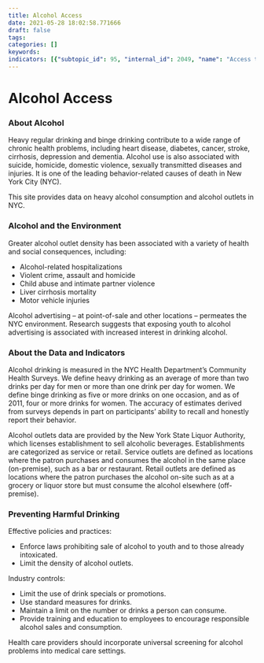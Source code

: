 ```yaml
---
title: Alcohol Access
date: 2021-05-28 18:02:58.771666
draft: false
tags: 
categories: []
keywords: 
indicators: [{"subtopic_id": 95, "internal_id": 2049, "name": "Access to Alcohol", "URL": "https://a816-dohbesp.nyc.gov/IndicatorPublic/VisualizationData.aspx?id=2049,719b87,95,Summarize"}, {"subtopic_id": 95, "internal_id": 2057, "name": "Youth Access to Alcohol", "URL": "https://a816-dohbesp.nyc.gov/IndicatorPublic/VisualizationData.aspx?id=2057,719b87,95,Summarize"}]
---
```

# Alcohol Access
### About Alcohol


Heavy regular drinking and binge drinking contribute to a wide range of chronic health problems, including heart disease, diabetes, cancer, stroke, cirrhosis, depression and dementia. Alcohol use is also associated with suicide, homicide, domestic violence, sexually transmitted diseases and injuries. It is one of the leading behavior-related causes of death in New York City (NYC).


This site provides data on heavy alcohol consumption and alcohol outlets in NYC.


### Alcohol and the Environment


Greater alcohol outlet density has been associated with a variety of health and social consequences, including:


* Alcohol-related hospitalizations
* Violent crime, assault and homicide
* Child abuse and intimate partner violence
* Liver cirrhosis mortality
* Motor vehicle injuries


Alcohol advertising – at point-of-sale and other locations – permeates the NYC environment. Research suggests that exposing youth to alcohol advertising is associated with increased interest in drinking alcohol.


### About the Data and Indicators


Alcohol drinking is measured in the NYC Health Department’s Community Health Surveys. We define heavy drinking as an average of more than two drinks per day for men or more than one drink per day for women. We define binge drinking as five or more drinks on one occasion, and as of 2011, four or more drinks for women. The accuracy of estimates derived from surveys depends in part on participants’ ability to recall and honestly report their behavior.  
  
Alcohol outlets data are provided by the New York State Liquor Authority, which licenses establishment to sell alcoholic beverages. Establishments are categorized as service or retail. Service outlets are defined as locations where the patron purchases and consumes the alcohol in the same place (on-premise), such as a bar or restaurant. Retail outlets are defined as locations where the patron purchases the alcohol on-site such as at a grocery or liquor store but must consume the alcohol elsewhere (off-premise).


### Preventing Harmful Drinking


Effective policies and practices:


* Enforce laws prohibiting sale of alcohol to youth and to those already intoxicated.
* Limit the density of alcohol outlets.


Industry controls:


* Limit the use of drink specials or promotions.
* Use standard measures for drinks.
* Maintain a limit on the number or drinks a person can consume.
* Provide training and education to employees to encourage responsible alcohol sales and consumption.


Health care providers should incorporate universal screening for alcohol problems into medical care settings.


